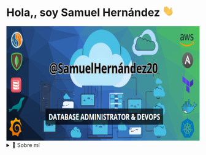 <h1> Hola,, soy Samuel Hernández <img src="https://raw.githubusercontent.com/ABSphreak/ABSphreak/master/gifs/Hi.gif" width="30px"> </h1>


<img src="images/Presentacion_GitHub.png" width="600" height="300" /> 

<details>
<summary>🧮 Sobre mí </summary>

</details>
